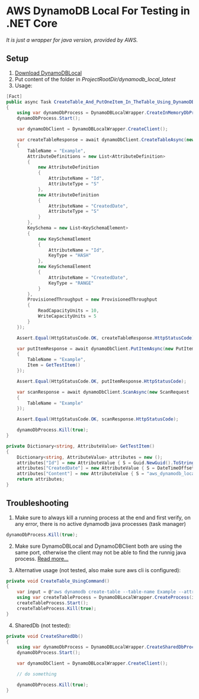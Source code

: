﻿# AWS DynamoDB Local For Testing in .NET Core

_It is just a wrapper for java version, provided by AWS._

## Setup

1. [Download DynamoDBLocal](https://docs.aws.amazon.com/amazondynamodb/latest/developerguide/DynamoDBLocal.DownloadingAndRunning.html)
2. Put content of the folder in *ProjectRootDir/dynamodb_local_latest*
3. Usage:

``` csharp
[Fact]
public async Task CreateTable_And_PutOneItem_In_TheTable_Using_DynamoDBClient()
{
    using var dynamoDbProcess = DynamoDBLocalWrapper.CreateInMemoryDbProcess();
    dynamoDbProcess.Start();

    var dynamoDbClient = DynamoDBLocalWrapper.CreateClient();

    var createTableResponse = await dynamoDbClient.CreateTableAsync(new CreateTableRequest
    {
        TableName = "Example",
        AttributeDefinitions = new List<AttributeDefinition>
        {
            new AttributeDefinition
            {
                AttributeName = "Id",
                AttributeType = "S"
            },
            new AttributeDefinition
            {
                AttributeName = "CreatedDate",
                AttributeType = "S"
            }
        },
        KeySchema = new List<KeySchemaElement>
        {
            new KeySchemaElement
            {
                AttributeName = "Id",
                KeyType = "HASH"
            },
            new KeySchemaElement
            {
                AttributeName = "CreatedDate",
                KeyType = "RANGE"
            }
        },
        ProvisionedThroughput = new ProvisionedThroughput
        {
            ReadCapacityUnits = 10,
            WriteCapacityUnits = 5
        }
    });

    Assert.Equal(HttpStatusCode.OK, createTableResponse.HttpStatusCode);

    var putItemResponse = await dynamoDbClient.PutItemAsync(new PutItemRequest
    {
        TableName = "Example",
        Item = GetTestItem()
    });

    Assert.Equal(HttpStatusCode.OK, putItemResponse.HttpStatusCode);

    var scanResponse = await dynamoDbClient.ScanAsync(new ScanRequest
    {
        TableName = "Example"
    });

    Assert.Equal(HttpStatusCode.OK, scanResponse.HttpStatusCode);

    dynamoDbProcess.Kill(true);
}

private Dictionary<string, AttributeValue> GetTestItem()
{
    Dictionary<string, AttributeValue> attributes = new ();
    attributes["Id"] = new AttributeValue { S = Guid.NewGuid().ToString() };
    attributes["CreatedDate"] = new AttributeValue { S = DateTimeOffset.UtcNow.ToString() };
    attributes["Content"] = new AttributeValue { S = "aws_dynamodb_local_test" };
    return attributes;
}
```

## Troubleshooting

1. Make sure to always kill a running process at the end and first verify, on any error, there is no active dynamodb java processes (task manager)

``` csharp
dynamoDbProcess.Kill(true);
```

2. Make sure DynamoDBLocal and DynamoDBClient both are using the same port, otherwise the client may not be able to find the runnig java process.
[Read more...](https://docs.aws.amazon.com/amazondynamodb/latest/developerguide/CodeSamples.DotNet.html#CodeSamples.DotNet.RegionAndEndpoint)

3. Alternative usage (not tested, also make sure aws cli is configured):

```csharp
private void CreateTable_UsingCommand()
{
    var input = @"aws dynamodb create-table --table-name Example --attribute-definitions AttributeName=Id,AttributeType=S AttributeName=CreatedDate,AttributeType=S --key-schema AttributeName=Id,KeyType=HASH AttributeName=CreatedDate,KeyType=RANGE --provisioned-throughput ReadCapacityUnits=10,WriteCapacityUnits=5 --endpoint-url http://localhost:8000 --region test";
    using var createTableProcess = DynamoDBLocalWrapper.CreateProcess(input);
    createTableProcess.Start();
    createTableProcess.Kill(true);
}
```

4. SharedDb (not tested):
```csharp
private void CreateSharedDb()
{
    using var dynamoDbProcess = DynamoDBLocalWrapper.CreateSharedDbProcess();
    dynamoDbProcess.Start();

    var dynamoDbClient = DynamoDBLocalWrapper.CreateClient();

    // do something

    dynamoDbProcess.Kill(true);
}
```
